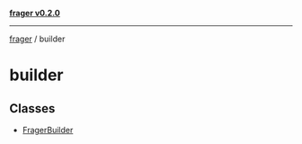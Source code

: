 [**frager v0.2.0**](../README.md)

***

[frager](../modules.md) / builder

# builder

## Classes

- [FragerBuilder](classes/FragerBuilder.md)
